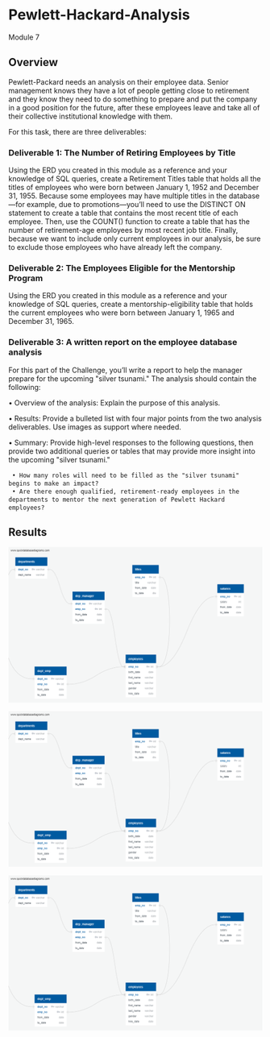 # Pewlett-Hackard-Analysis
Module 7

## Overview

Pewlett-Packard needs an analysis on their employee data. Senior management knows they have a lot of people getting close to retirement and they know they need to do something to prepare and put the company in a good position for the future, after these employees leave and take all of their collective institutional knowledge with them. 

For this task, there are three deliverables:


### Deliverable 1: The Number of Retiring Employees by Title

Using the ERD you created in this module as a reference and your knowledge of SQL queries, create a Retirement Titles table that holds all the titles of employees who were born between January 1, 1952 and December 31, 1955. Because some employees may have multiple titles in the database—for example, due to promotions—you’ll need to use the DISTINCT ON statement to create a table that contains the most recent title of each employee. Then, use the COUNT() function to create a table that has the number of retirement-age employees by most recent job title. Finally, because we want to include only current employees in our analysis, be sure to exclude those employees who have already left the company.


### Deliverable 2: The Employees Eligible for the Mentorship Program

Using the ERD you created in this module as a reference and your knowledge of SQL queries, create a mentorship-eligibility table that holds the current employees who were born between January 1, 1965 and December 31, 1965.


### Deliverable 3: A written report on the employee database analysis

For this part of the Challenge, you’ll write a report to help the manager prepare for the upcoming "silver tsunami."
The analysis should contain the following:

  • Overview of the analysis: Explain the purpose of this analysis.


  • Results: Provide a bulleted list with four major points from the two analysis deliverables. Use images as support where needed.


  • Summary: Provide high-level responses to the following questions, then provide two additional queries or tables that may provide more insight into the upcoming "silver tsunami."

     • How many roles will need to be filled as the "silver tsunami" begins to make an impact?
     • Are there enough qualified, retirement-ready employees in the departments to mentor the next generation of Pewlett Hackard employees?

## Results


![image](https://github.com/Bryan-Corn/Pewlett-Hackard-Analysis/blob/main/Images/EmployeeDB.png)

![image](https://github.com/Bryan-Corn/Pewlett-Hackard-Analysis/blob/main/Images/EmployeeDB.png)

![image](https://github.com/Bryan-Corn/Pewlett-Hackard-Analysis/blob/main/Images/EmployeeDB.png)


